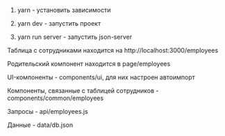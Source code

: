 1. yarn - установить зависимости

2. yarn dev - запустить проект

3. yarn run server - запустить json-server

Таблица с сотрудниками находится на http://localhost:3000/employees

Родительский компонент находится в page/employees

UI-компоненты - components/ui, для них настроен автоимпорт

Компоненты, связанные с таблицей сотрудников - components/common/employees

Запросы - api/employees.js

Данные - data/db.json